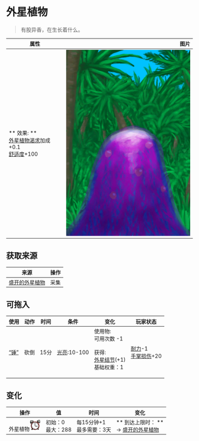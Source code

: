 # 外星植物  
> 有股异香，在生长着什么。  
  
  属性  |   图片   
 ----  |  ----:   
 ** 效果: **<br>[外星植物渴求](AlienCravings.md)加成+0.1<br>[舒适度](Comfort.md)+100  |  ![](Sprite/AlienGrowth.png)   
  
## 获取来源  
来源  |  操作  
----  |  ----  
[盛开的外星植物](AlienGrowth.md)  |  采集  
## 可拖入  
使用  |  动作  |  时间  |  条件  |  变化  |  玩家状态  
----  |  ----  |  ----  |  ----  |  ----  |  ----  
[“锤”](tag_Axe.md)  |  砍倒  |  15分  |  [光亮](Light.md):10-100  |  使用物:<br>可用次数  -1<br><br>获得:<br>[外星结节](AlienNodule.md)(+1)<br>基础权重：1<br><br>  |  [耐力](Stamina.md)-1<br>[手掌损伤](HandDamage.md)+20  
## 变化   
操作  |  值  |  时间  |  变化  
----  |  ----  |  ----  |  ----  
外星植物<img decoding="async" src="Sprite/AlarmClock.png" style="width:30px;">  |  初始：0<br>最大：288  |  每15分钟+1<br>最多需要：3天  |  ** 到达上限时： **<br>→ [盛开的外星植物](AlienGrowth.md)  
